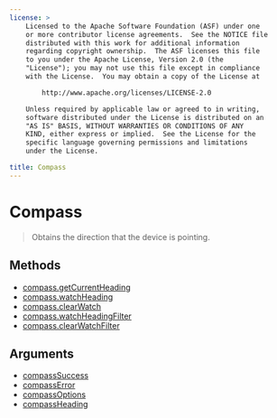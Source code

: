 ```yaml
---
license: >
    Licensed to the Apache Software Foundation (ASF) under one
    or more contributor license agreements.  See the NOTICE file
    distributed with this work for additional information
    regarding copyright ownership.  The ASF licenses this file
    to you under the Apache License, Version 2.0 (the
    "License"); you may not use this file except in compliance
    with the License.  You may obtain a copy of the License at

        http://www.apache.org/licenses/LICENSE-2.0

    Unless required by applicable law or agreed to in writing,
    software distributed under the License is distributed on an
    "AS IS" BASIS, WITHOUT WARRANTIES OR CONDITIONS OF ANY
    KIND, either express or implied.  See the License for the
    specific language governing permissions and limitations
    under the License.

title: Compass
---
```


Compass
=======

> Obtains the direction that the device is pointing.

Methods
-------

- [compass.getCurrentHeading](compass.getCurrentHeading.html)
- [compass.watchHeading](compass.watchHeading.html)
- [compass.clearWatch](compass.clearWatch.html)
- [compass.watchHeadingFilter](compass.watchHeadingFilter.html)
- [compass.clearWatchFilter](compass.clearWatchFilter.html)

Arguments
---------

- [compassSuccess](parameters/compassSuccess.html)
- [compassError](parameters/compassError.html)
- [compassOptions](parameters/compassOptions.html)
- [compassHeading](parameters/compassHeading.html)
